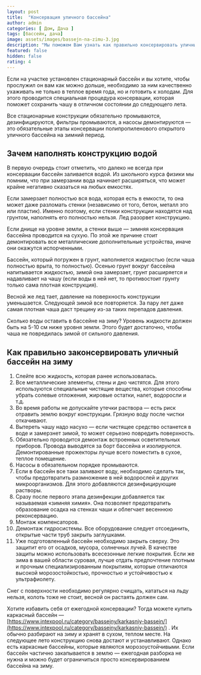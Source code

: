 ```yaml
---
layout: post
title:  "Консервация уличного бассейна"
author: admin
categories: [ Дом, Дача ]
tags: [бассейн, дача]
image: assets/images/bassejn-na-zimu-3.jpg
description: "Мы поможем Вам узнать как правильно консервировать уличный бассейн на зиму, сколько воды оставить - все секреты и тонкости"
featured: false
hidden: false
rating: 4
---
```

Если на участке установлен стационарный бассейн и вы хотите, чтобы прослужил он вам как можно дольше, необходимо за ним качественно ухаживать не только в теплое время года, но и готовить к холодам. Для этого проводится специальная процедура консервации, которая поможет сохранить чашу в отличном состоянии до следующего лета.

Все стационарные конструкции обязательно промываются, дезинфицируются, фильтры промываются, а насосы демонтируются — это обязательные этапы консервации полипропиленового открытого уличного бассейна на зимний период.

## Зачем наполнять конструкцию водой

В первую очередь стоит отметить, что далеко не всегда при консервации бассейн заливается водой. Из школьного курса физики мы помним, что при замерзании вода начинает расширяться, что может крайне негативно сказаться на любых емкостях.

Если замерзает полностью вся вода, которая есть в емкости, то она может даже разломать стенки (независимо от того, бетон, металл это или пластик). Именно поэтому, если стенки конструкции находятся над грунтом, наполнять его полностью нельзя. Лед разорвет конструкцию.

Если днище на уровне земли, а стенки выше — зимняя консервация бассейна проводится на сухую. По этой же причине стоит демонтировать все металлические дополнительные устройства, иначе они окажутся испорченными.

Бассейн, который погружен в грунт, наполняется жидкостью (если чаша полностью врыта, то полностью). Осенью грунт вокруг бассейна напитывается жидкостью, зимой она замерзает, грунт расширяется и надавливает на чашу (если воды в ней нет, то противостоит грунту только сама плотная конструкция).

Весной же лед тает, давление на поверхность конструкции уменьшается. Следующей зимой все повторяется. За пару лет даже самая плотная чаша даст трещину из-за таких перепадов давления.

Сколько воды оставить в бассейне на зиму? Уровень жидкости должен быть на 5-10 см ниже уровня земли. Этого будет достаточно, чтобы чаша не повредилась зимой от сильного давления.

## Как правильно законсервировать уличный бассейн на зиму

1. Слейте всю жидкость, которая ранее использовалась.
2. Все металлические элементы, стены и дно чистятся. Для этого используются специальные чистящие вещества, которые способны убрать солевые отложения, жировые остатки, налет, водоросли и т.д.
3. Во время работы не допускайте утечки раствора — есть риск отравить землю вокруг конструкции. Грязную воду после чистки откачивают.
4. Вытереть чашу надо насухо — если чистящее средство останется в воде и замерзнет зимой, то может серьезно повредить поверхность.
5. Обязательно проводится демонтаж встроенных осветительных приборов. Провода выводятся за борт бассейна и изолируются. Демонтированные прожекторы лучше всего поместить в сухое, теплое помещение.
6. Насосы в обязательном порядке промываются.
7. Если в бассейн все таки заливают воду, необходимо сделать так, чтобы предотвратить размножение в ней водорослей и других микроорганизмов. Для этого добавляются дезинфицирующие растворы.
8. Сразу после первого этапа дезинфекции добавляется так называемая «зимняя химия». Она позволяет предотвратить образование осадка на стенках чаши и облегчает весеннюю реконсервацию.
9. Монтаж компенсаторов.
10. Демонтаж гидросистемы. Все оборудование следует отсоединить, открытые части труб закрыть заглушками.
11. Уже подготовленный бассейн необходимо закрыть сверху. Это защитит его от осадков, мусора, солнечных лучей. В качестве защиты можно использовать всесезонные легкие покрытия. Если же зима в вашей области суровая, лучше отдать предпочтение плотным и прочным специализированным покрытиям, которые отличаются высокой морозостойкостью, прочностью и устойчивостью к ультрафиолету.

Снег с поверхности необходимо регулярно счищать, кататься на льду нельзя, колоть тоже не стоит, весной он растаять должен сам.

Хотите избавить себя от ежегодной консервации? Тогда можете купить каркасный бассейн — [https://www.intexpool.ru/category/bassejny/karkasniy-bassein/](https://www.intexpool.ru/category/bassejny/karkasniy-bassein/) . Их обычно разбирают на зиму и хранят в сухом, теплом месте. На следующее лето конструкцию снова достают и устанавливают. Однако есть каркасные бассейны, которые являются морозоустойчивыми. Если бассейн частично закапывается в землю — ежегодная разборка не нужна и можно будет ограничиться просто консервированием бассейна на зиму.

